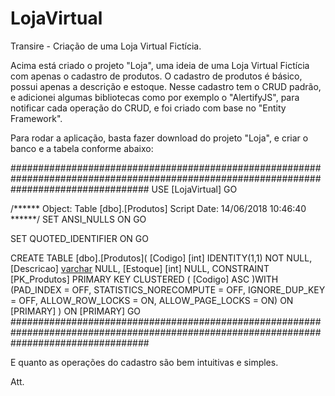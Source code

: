 # LojaVirtual
Transire - Criação de uma Loja Virtual Fictícia.

Acima está criado o projeto "Loja", uma ideia de uma Loja Virtual Fictícia com apenas o cadastro de produtos.
O cadastro de produtos é básico, possui apenas a descrição e estoque.
Nesse cadastro tem o CRUD padrão, e adicionei algumas bibliotecas como por exemplo o "AlertifyJS", para notificar cada operação do CRUD, e foi criado com base no "Entity Framework".

Para rodar a aplicação, basta fazer download do projeto "Loja", e criar o banco e a tabela conforme abaixo:

#########################################################################################################################################
USE [LojaVirtual]
GO

/****** Object:  Table [dbo].[Produtos]    Script Date: 14/06/2018 10:46:40 ******/
SET ANSI_NULLS ON
GO

SET QUOTED_IDENTIFIER ON
GO

CREATE TABLE [dbo].[Produtos](
	[Codigo] [int] IDENTITY(1,1) NOT NULL,
	[Descricao] [varchar](50) NULL,
	[Estoque] [int] NULL,
 CONSTRAINT [PK_Produtos] PRIMARY KEY CLUSTERED 
(
	[Codigo] ASC
)WITH (PAD_INDEX = OFF, STATISTICS_NORECOMPUTE = OFF, IGNORE_DUP_KEY = OFF, ALLOW_ROW_LOCKS = ON, ALLOW_PAGE_LOCKS = ON) ON [PRIMARY]
) ON [PRIMARY]
GO
#########################################################################################################################################

E quanto as operações do cadastro são bem intuitivas e simples.

Att.


